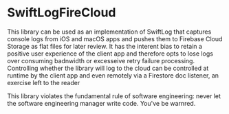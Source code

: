 # SwiftLogFireCloud


This library can be used as an implementation of SwiftLog that captures console logs from iOS and macOS apps and 
pushes them to Firebase Cloud Storage as flat files for later review.  It has the interent bias to retain a positive user experience
of the client app and therefore opts to lose logs over consuming badnwidth or excesseive retry failure processing.  Controlling 
whether the library will log to the cloud can be controlled at runtime by the client app and even remotely via a Firestore doc listener, an exercise 
left to the reader


This library violates the fundamental rule of software engineering:  never let the software engineering manager write code.  You've be warnred.
